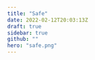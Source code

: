 ```yaml
---
title: "Safe"
date: 2022-02-12T20:03:13Z
draft: true
sidebar: true
github: ""
hero: "safe.png"
---
```

